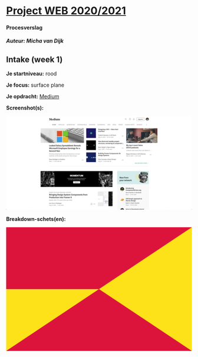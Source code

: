 # [Project WEB 2020/2021](https://michavandijk.github.io/project-web-2021/)
#### Procesverslag
##### Auteur: Micha van Dijk


## Intake (week 1)

**Je startniveau:** rood

**Je focus:** surface plane

**Je opdracht:** [Medium](https://medium.com/ )

**Screenshot(s):**

![Medium.com screenshot](images/medium-screenshot.png)

**Breakdown-schets(en):**

![-voorlopige breakdownschets(en) van een of beide pagina's van de site die je gaat maken-](images/dummy-image.svg)


<!-- ## Bronnenlijst
1. -bron 1-


## Voortgang

### Voortgang 1 (week 3)

-same as voortgang 1-


### Voortgang 2 (week 5)

-same as voortgang 1-


### Voortgang 3 (week 6)

#### Stand van zaken

-dit ging goed & dit was lastig-

**Screenshot(s):**

-screenshot(s) van hoe ver je bent-


## Agenda voor meeting

-samen met je groepje opstellen-

### Verslag van meeting

-na afloop snel uitkomsten vastleggen-


## Eindgesprek (week 7/8)

-dit ging goed & dit was lastig-

**Screenshot(s):**

-screenshot(s) van je eindresultaat- -->